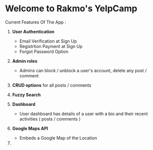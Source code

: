 # Welcome to Rakmo's YelpCamp

Current Features Of The App : 

1. **User Authentication**
    + Email Verification at Sign Up
    + Registrtion Payment at Sign Up
    + Forgot Password Option

2. **Admin roles**
    + Admins can block / unblock a user's account, delete any post / comment

3. **CRUD options** for all posts / comments

3. **Fuzzy Search** 

3. **Dashboard**
    + User dashboard has details of a user with a bio and their recent activities ( posts / comments )

4. **Google Maps API**
    + Embeds a Google Map of the Location

5. 

